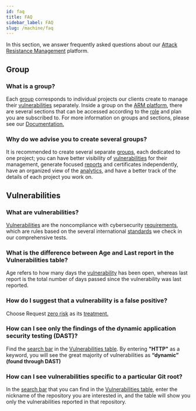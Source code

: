 ```yaml
---
id: faq
title: FAQ
sidebar_label: FAQ
slug: /machine/faq
---
```


In this section,
we answer frequently asked questions
about our
[Attack Resistance Management](/machine/web/arm)
platform.

## Group

### What is a group?

Each [group](/machine/web/groups/general/#group-table)
corresponds to individual projects our
clients create to manage their
[vulnerabilities](/machine/web/groups/vulnerabilities/)
separately.
Inside a group on the
[ARM platform](/machine/web/arm/),
there are several sections that can be
accessed according to the
[role](/machine/web/groups/roles/)
and plan you are subscribed to.
For more information on groups and sections,
please see our [Documentation.](/machine/web/groups)

### Why do we advise you to create several groups?

It is recommended to create several
separate [groups](/machine/web/groups),
each dedicated to one project;
you can have better visibility of
[vulnerabilities](/machine/web/groups/vulnerabilities/)
for their management,
generate focused [reports](/machine/web/groups/reports/)
and certificates independently,
have an organized view of the
[analytics](/machine/web/analytics/),
and have a better track of the details of
each project you work on.

## Vulnerabilities

### What are vulnerabilities?

[Vulnerabilities](/criteria/vulnerabilities/)
are the noncompliance with cybersecurity
[requirements](/criteria/requirements/),
which are rules based on the several international
[standards](/criteria/compliance/)
we check in our comprehensive tests.

### What is the difference between Age and Last report in the Vulnerabilities table?

Age refers to how many days the
[vulnerability](/machine/web/groups/vulnerabilities)
has been open,
whereas last report is the total number
of days passed since the vulnerability
was last reported.

### How do I suggest that a vulnerability is a false positive?

Choose Request [zero risk](/machine/web/vulnerabilities/management/zero-risk/)
as its [treatment.](/machine/web/vulnerabilities/management/treatments)

### How can I see only the findings of the dynamic application security testing (DAST)?

Find the [search bar](/machine/web/groups/vulnerabilities#search-bar)
in the [Vulnerabilities table](/machine/web/groups/vulnerabilities).
By entering **"HTTP"** as a keyword,
you will see the great majority of
vulnerabilities as **“dynamic” (found through DAST)**

### How can I see vulnerabilities specific to a particular Git root?

In the [search bar](/machine/web/groups/vulnerabilities#search-bar)
that you can find in the
[Vulnerabilities table](/machine/web/groups/vulnerabilities),
enter the nickname of the repository
you are interested in,
and the table will show you only the
vulnerabilities reported in that repository.

